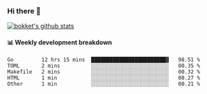 ### Hi there 👋
[![bokket's github stats](https://github-readme-stats.vercel.app/api?username=bokket&show_icons=true&count_private=true)](https://github.com/anuraghazra/github-readme-stats)

#### :bar_chart: Weekly development breakdown
<!--START_SECTION:waka-->
```text
Go         12 hrs 15 mins  ████████████████████████▓   98.51 % 
TOML       2 mins          ░░░░░░░░░░░░░░░░░░░░░░░░░   00.35 % 
Makefile   2 mins          ░░░░░░░░░░░░░░░░░░░░░░░░░   00.32 % 
HTML       1 min           ░░░░░░░░░░░░░░░░░░░░░░░░░   00.27 % 
Other      1 min           ░░░░░░░░░░░░░░░░░░░░░░░░░   00.21 % 
```
<!--END_SECTION:waka-->
